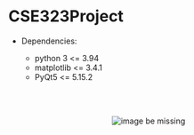 # CSE323Project

- Dependencies:

  - python 3 <= 3.94 <br />
  - matplotlib <= 3.4.1 <br />
  - PyQt5 <= 5.15.2 <br />

<br />
<br />

<p align="center">
  <img src="https://user-images.githubusercontent.com/68788406/118363174-23ae1b00-b561-11eb-86be-77f1ae39f98e.png" alt="image be missing">
</p>
